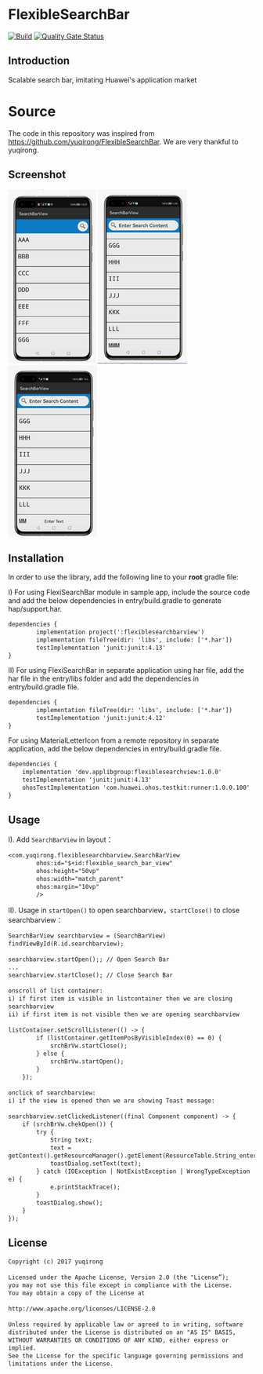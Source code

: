 FlexibleSearchBar
=================
[![Build](https://github.com/applibgroup/FlexibleSearchBar/actions/workflows/main.yml/badge.svg)](https://github.com/applibgroup/FlexibleSearchBar/actions/workflows/main.yml)
[![Quality Gate Status](https://sonarcloud.io/api/project_badges/measure?project=applibgroup_FlexibleSearchBar&metric=alert_status)](https://sonarcloud.io/dashboard?id=applibgroup_FlexibleSearchBar)

Introduction
------------
Scalable search bar, imitating Huawei's application market

# Source

The code in this repository was inspired from https://github.com/yuqirong/FlexibleSearchBar. We are very thankful to yuqirong.

Screenshot
----------
![screenshot](/screenshot/1.PNG)
![screenshot](/screenshot/2.PNG)
![screenshot](/screenshot/3.PNG)

## Installation

In order to use the library, add the following line to your **root** gradle file:

I) For using FlexiSearchBar module in sample app, include the source code and add the below dependencies in entry/build.gradle to generate hap/support.har.
```
dependencies {
        implementation project(':flexiblesearchbarview')
        implementation fileTree(dir: 'libs', include: ['*.har'])
        testImplementation 'junit:junit:4.13'
}
```
II) For using FlexiSearchBar in separate application using har file, add the har file in the entry/libs folder and add the dependencies in entry/build.gradle file.
```
dependencies {
        implementation fileTree(dir: 'libs', include: ['*.har'])
        testImplementation 'junit:junit:4.12'
}
```
For using MaterialLetterIcon from a remote repository in separate application, add the below dependencies in entry/build.gradle file.
```
dependencies {
    implementation 'dev.applibgroup:flexiblesearchview:1.0.0'
    testImplementation 'junit:junit:4.13'
    ohosTestImplementation 'com.huawei.ohos.testkit:runner:1.0.0.100'
}
```

Usage
-----
I). Add `SearchBarView` in layout：

	<com.yuqirong.flexiblesearchbarview.SearchBarView
            ohos:id="$+id:flexible_search_bar_view"
            ohos:height="50vp"
            ohos:width="match_parent"
            ohos:margin="10vp"
            />


II). Usage in `startOpen()` to open searchbarview，`startClose()` to close searchbarview：

	
	SearchBarView searchbarview = (SearchBarView) findViewById(R.id.searchbarview);

	searchbarview.startOpen();; // Open Search Bar
	...
	searchbarview.startClose(); // Close Search Bar
    
    onscroll of list container:
    i) if first item is visible in listcontainer then we are closing searchbarview
    ii) if first item is not visible then we are opening searchbarview
    
    listContainer.setScrollListener(() -> {
            if (listContainer.getItemPosByVisibleIndex(0) == 0) {
                srchBrVw.startClose(); 
            } else {
                srchBrVw.startOpen();
            }
        });
	
	onclick of searchbarview:
	i) if the view is opened then we are showing Toast message:
	  
	searchbarview.setClickedListener((final Component component) -> {
        if (srchBrVw.chekOpen()) {
            try {
                String text;
                text = getContext().getResourceManager().getElement(ResourceTable.String_enter_text).getString();
                toastDialog.setText(text);
            } catch (IOException | NotExistException | WrongTypeException e) {
                e.printStackTrace();
            }
            toastDialog.show();
        }
    });

License
-------
	Copyright (c) 2017 yuqirong 
	
	Licensed under the Apache License, Version 2.0 (the "License”);
	you may not use this file except in compliance with the License.
	You may obtain a copy of the License at
	
	http://www.apache.org/licenses/LICENSE-2.0
	
	Unless required by applicable law or agreed to in writing, software
	distributed under the License is distributed on an "AS IS" BASIS,
	WITHOUT WARRANTIES OR CONDITIONS OF ANY KIND, either express or implied.
	See the License for the specific language governing permissions and
	limitations under the License.